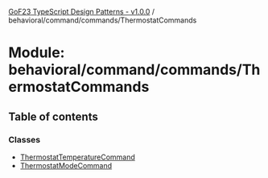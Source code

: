 [GoF23 TypeScript Design Patterns - v1.0.0](../README.md) / behavioral/command/commands/ThermostatCommands

# Module: behavioral/command/commands/ThermostatCommands

## Table of contents

### Classes

- [ThermostatTemperatureCommand](../classes/behavioral_command_commands_ThermostatCommands.ThermostatTemperatureCommand.md)
- [ThermostatModeCommand](../classes/behavioral_command_commands_ThermostatCommands.ThermostatModeCommand.md)
